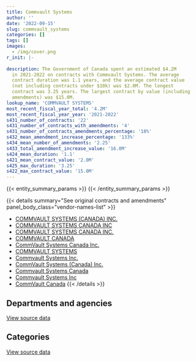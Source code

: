 ```yaml
---
title: Commvault Systems
author: ''
date: '2022-09-15'
slug: commvault_systems
categories: []
tags: []
images:
  - /img/cover.png
r_init: |-
  
description: The Government of Canada spent an estimated $4.2M
  in 2021-2022 on contracts with Commvault Systems. The average
  contract duration was 1.1 years, and the average contract value
  (not including contracts under $10k) was $2.0M. The longest
  contract was 3.25 years. The largest contract by value (including
  amendments) was $15.0M.
lookup_name: 'COMMVAULT SYSTEMS'
most_recent_fiscal_year_total: '4.2M'
most_recent_fiscal_year_year: '2021-2022'
s431_number_of_contracts: '22'
s431_number_of_contracts_with_amendments: '4'
s431_number_of_contracts_amendments_percentage: '18%'
s432_mean_amendment_increase_percentage: '133%'
s434_mean_number_of_amendments: '2.25'
s433_total_amendment_increase_value: '16.0M'
s424_mean_duration: '1.1'
s421_mean_contract_value: '2.0M'
s425_max_duration: '3.25'
s422_max_contract_value: '15.0M'
---
```


<script src="/rmarkdown-libs/htmlwidgets/htmlwidgets.js"></script>
<link href="/rmarkdown-libs/datatables-css/datatables-crosstalk.css" rel="stylesheet" />
<script src="/rmarkdown-libs/datatables-binding/datatables.js"></script>
<script src="/rmarkdown-libs/jquery/jquery-3.6.0.min.js"></script>
<link href="/rmarkdown-libs/dt-core-bootstrap/css/dataTables.bootstrap.min.css" rel="stylesheet" />
<link href="/rmarkdown-libs/dt-core-bootstrap/css/dataTables.bootstrap.extra.css" rel="stylesheet" />
<script src="/rmarkdown-libs/dt-core-bootstrap/js/jquery.dataTables.min.js"></script>
<script src="/rmarkdown-libs/dt-core-bootstrap/js/dataTables.bootstrap.min.js"></script>
<link href="/rmarkdown-libs/crosstalk/css/crosstalk.min.css" rel="stylesheet" />
<script src="/rmarkdown-libs/crosstalk/js/crosstalk.min.js"></script>
<script src="/rmarkdown-libs/htmlwidgets/htmlwidgets.js"></script>
<link href="/rmarkdown-libs/datatables-css/datatables-crosstalk.css" rel="stylesheet" />
<script src="/rmarkdown-libs/datatables-binding/datatables.js"></script>
<script src="/rmarkdown-libs/jquery/jquery-3.6.0.min.js"></script>
<link href="/rmarkdown-libs/dt-core-bootstrap/css/dataTables.bootstrap.min.css" rel="stylesheet" />
<link href="/rmarkdown-libs/dt-core-bootstrap/css/dataTables.bootstrap.extra.css" rel="stylesheet" />
<script src="/rmarkdown-libs/dt-core-bootstrap/js/jquery.dataTables.min.js"></script>
<script src="/rmarkdown-libs/dt-core-bootstrap/js/dataTables.bootstrap.min.js"></script>
<link href="/rmarkdown-libs/crosstalk/css/crosstalk.min.css" rel="stylesheet" />
<script src="/rmarkdown-libs/crosstalk/js/crosstalk.min.js"></script>

{{< entity_summary_params >}}
{{< /entity_summary_params >}}

{{< details summary="See original contracts and amendments" panel_body_class="vendor-names-list" >}}
- [COMMVAULT SYSTEMS (CANADA) INC.](https://search.open.canada.ca/en/ct/?sort=contract_value_f%20desc&page=1&search_text=%22COMMVAULT%20SYSTEMS%20%28CANADA%29%20INC.%22)
- [COMMVAULT SYSTEMS CANADA INC](https://search.open.canada.ca/en/ct/?sort=contract_value_f%20desc&page=1&search_text=%22COMMVAULT%20SYSTEMS%20CANADA%20INC%22)
- [COMMVAULT SYSTEMS CANADA INC.](https://search.open.canada.ca/en/ct/?sort=contract_value_f%20desc&page=1&search_text=%22COMMVAULT%20SYSTEMS%20CANADA%20INC.%22)
- [COMMVAULT CANADA](https://search.open.canada.ca/en/ct/?sort=contract_value_f%20desc&page=1&search_text=%22COMMVAULT%20CANADA%22)
- [CommVault Systems Canada Inc.](https://search.open.canada.ca/en/ct/?sort=contract_value_f%20desc&page=1&search_text=%22CommVault%20Systems%20Canada%20Inc.%22)
- [COMMVAULT SYSTEMS](https://search.open.canada.ca/en/ct/?sort=contract_value_f%20desc&page=1&search_text=%22COMMVAULT%20SYSTEMS%22)
- [Commvault Systems Inc.](https://search.open.canada.ca/en/ct/?sort=contract_value_f%20desc&page=1&search_text=%22Commvault%20Systems%20Inc.%22)
- [CommVault Systems (Canada) Inc.](https://search.open.canada.ca/en/ct/?sort=contract_value_f%20desc&page=1&search_text=%22CommVault%20Systems%20%28Canada%29%20Inc.%22)
- [Commvault Systems Canada](https://search.open.canada.ca/en/ct/?sort=contract_value_f%20desc&page=1&search_text=%22Commvault%20Systems%20Canada%22)
- [Commvault Systems Inc](https://search.open.canada.ca/en/ct/?sort=contract_value_f%20desc&page=1&search_text=%22Commvault%20Systems%20Inc%22)
- [CommVault Canada](https://search.open.canada.ca/en/ct/?sort=contract_value_f%20desc&page=1&search_text=%22CommVault%20Canada%22)
{{< /details >}}

## Departments and agencies

<div id="htmlwidget-1" style="width:100%;height:auto;" class="datatables html-widget"></div>
<script type="application/json" data-for="htmlwidget-1">{"x":{"style":"bootstrap","filter":"none","vertical":false,"data":[["<a href=\"/departments/cic/\">Immigration, Refugees and Citizenship Canada<\/a>","<a href=\"/departments/dnd-mdn/\">National Defence<\/a>","<a href=\"/departments/lac-bac/\">Library and Archives Canada<\/a>","<a href=\"/departments/nserc-crsng/\">Natural Sciences and Engineering Research Council of Canada<\/a>","<a href=\"/departments/osfi-bsif/\">Office of the Superintendent of Financial Institutions Canada<\/a>","<a href=\"/departments/phac-aspc/\">Public Health Agency of Canada<\/a>","<a href=\"/departments/ps-sp/\">Public Safety Canada<\/a>","<a href=\"/departments/rcmp-grc/\">Royal Canadian Mounted Police<\/a>","<a href=\"/departments/ssc-spc/\">Shared Services Canada<\/a>"],[187596.18,52288.78,15176.7,null,null,5597.57,12252.3,45335.9,2929434.56],[1191.41,26216.02,null,10432.16,null,11014.5,null,321205.59,4005657.67],[25987.53,null,null,11541.93,70959.6,null,null,null,4002921.19],[null,15327.44,null,null,null,null,null,null,4195093.46]],"container":"<table class=\"table table-striped table-hover row-border order-column display\">\n  <thead>\n    <tr>\n      <th>Department<\/th>\n      <th>2018-2019<\/th>\n      <th>2019-2020<\/th>\n      <th>2020-2021<\/th>\n      <th>2021-2022<\/th>\n    <\/tr>\n  <\/thead>\n<\/table>","options":{"order":[[4,"desc"]],"pageLength":10,"autoWidth":true,"columnDefs":[{"targets":1,"render":"function(data, type, row, meta) {\n    return type !== 'display' ? data : DTWidget.formatCurrency(data, \"$\", 2, 3, \",\", \".\", true, null);\n  }"},{"targets":2,"render":"function(data, type, row, meta) {\n    return type !== 'display' ? data : DTWidget.formatCurrency(data, \"$\", 2, 3, \",\", \".\", true, null);\n  }"},{"targets":3,"render":"function(data, type, row, meta) {\n    return type !== 'display' ? data : DTWidget.formatCurrency(data, \"$\", 2, 3, \",\", \".\", true, null);\n  }"},{"targets":4,"render":"function(data, type, row, meta) {\n    return type !== 'display' ? data : DTWidget.formatCurrency(data, \"$\", 2, 3, \",\", \".\", true, null);\n  }"},{"width":"16%","targets":[1,2,3,4]},{"className":"dt-right","targets":[1,2,3,4]}],"orderClasses":false}},"evals":["options.columnDefs.0.render","options.columnDefs.1.render","options.columnDefs.2.render","options.columnDefs.3.render"],"jsHooks":[]}</script>
<p class="text-right">
<a href="https://github.com/GoC-Spending/contracts-data/tree/main/data/out/vendors/commvault_systems/summary_by_fiscal_year_by_department.csv" class="source-data-link btn btn-link">View source data</a>
</p>

## Categories

<div id="htmlwidget-2" style="width:100%;height:auto;" class="datatables html-widget"></div>
<script type="application/json" data-for="htmlwidget-2">{"x":{"style":"bootstrap","filter":"none","vertical":false,"data":[["<a href=\"/categories/defence/\">Defence<\/a>","<a href=\"/categories/information_technology/\">Information technology<\/a>","<a href=\"/categories/human_capital/\">Human capital<\/a>"],[52288.78,3180216.5,15176.7],[26216.02,4349501.33,null],[null,4111410.25,null],[15327.44,4195093.46,null]],"container":"<table class=\"table table-striped table-hover row-border order-column display\">\n  <thead>\n    <tr>\n      <th>Category<\/th>\n      <th>2018-2019<\/th>\n      <th>2019-2020<\/th>\n      <th>2020-2021<\/th>\n      <th>2021-2022<\/th>\n    <\/tr>\n  <\/thead>\n<\/table>","options":{"order":[[4,"desc"]],"dom":"t","pageLength":30,"autoWidth":true,"columnDefs":[{"targets":1,"render":"function(data, type, row, meta) {\n    return type !== 'display' ? data : DTWidget.formatCurrency(data, \"$\", 2, 3, \",\", \".\", true, null);\n  }"},{"targets":2,"render":"function(data, type, row, meta) {\n    return type !== 'display' ? data : DTWidget.formatCurrency(data, \"$\", 2, 3, \",\", \".\", true, null);\n  }"},{"targets":3,"render":"function(data, type, row, meta) {\n    return type !== 'display' ? data : DTWidget.formatCurrency(data, \"$\", 2, 3, \",\", \".\", true, null);\n  }"},{"targets":4,"render":"function(data, type, row, meta) {\n    return type !== 'display' ? data : DTWidget.formatCurrency(data, \"$\", 2, 3, \",\", \".\", true, null);\n  }"},{"width":"16%","targets":[1,2,3,4]},{"className":"dt-right","targets":[1,2,3,4]}],"orderClasses":false,"lengthMenu":[10,25,30,50,100]}},"evals":["options.columnDefs.0.render","options.columnDefs.1.render","options.columnDefs.2.render","options.columnDefs.3.render"],"jsHooks":[]}</script>
<p class="text-right">
<a href="https://github.com/GoC-Spending/contracts-data/tree/main/data/out/vendors/commvault_systems/summary_by_fiscal_year_by_category.csv" class="source-data-link btn btn-link">View source data</a>
</p>
